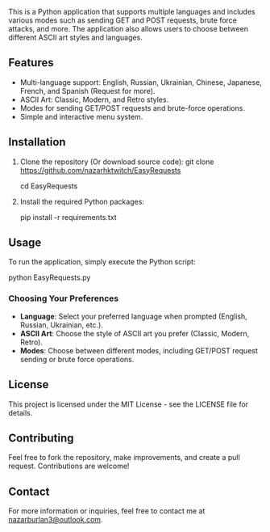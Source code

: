 This is a Python application that supports multiple languages and includes various modes such as sending GET and POST requests, brute force attacks, and more. The application also allows users to choose between different ASCII art styles and languages.

## Features

- Multi-language support: English, Russian, Ukrainian, Chinese, Japanese, French, and Spanish (Request for more).
- ASCII Art: Classic, Modern, and Retro styles.
- Modes for sending GET/POST requests and brute-force operations.
- Simple and interactive menu system.

## Installation

1. Clone the repository (Or download source code):
   git clone https://github.com/nazarhktwitch/EasyRequests

   cd EasyRequests

3. Install the required Python packages:

   pip install -r requirements.txt

## Usage

To run the application, simply execute the Python script:

python EasyRequests.py

### Choosing Your Preferences

- **Language**: Select your preferred language when prompted (English, Russian, Ukrainian, etc.).
- **ASCII Art**: Choose the style of ASCII art you prefer (Classic, Modern, Retro).
- **Modes**: Choose between different modes, including GET/POST request sending or brute force operations.

## License

This project is licensed under the MIT License - see the LICENSE file for details.

## Contributing

Feel free to fork the repository, make improvements, and create a pull request. Contributions are welcome!

## Contact

For more information or inquiries, feel free to contact me at nazarburlan3@outlook.com.
